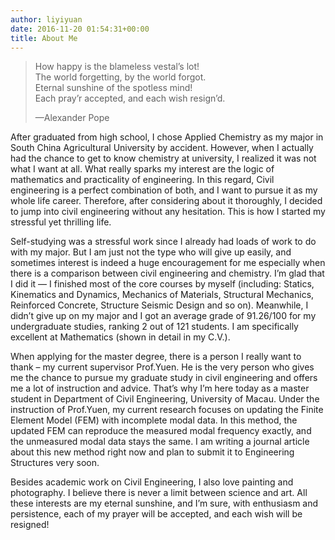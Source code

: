 ```yaml
---
author: liyiyuan
date: 2016-11-20 01:54:31+00:00
title: About Me
---
```


 

>How happy is the blameless vestal’s lot!    
>The world forgetting, by the world forgot.    
>Eternal sunshine of the spotless mind!    
>Each pray’r accepted, and each wish resign’d.    
>
>  —Alexander Pope
 
After graduated from high school, I chose Applied Chemistry as my major in South China Agricultural University by accident. However, when I actually had the chance to get to know chemistry at university, I realized it was not what I want at all. What really sparks my interest are the logic of mathematics and practicality of engineering. In this regard, Civil engineering is a perfect combination of both, and I want to pursue it as my whole life career. Therefore, after considering about it thoroughly, I decided to jump into civil engineering without any hesitation. This is how I started my stressful yet thrilling life.

Self-studying was a stressful work since I already had loads of work to do with my major. But I am just not the type who will give up easily, and  sometimes interest is indeed a huge encouragement for me especially when there is a comparison between civil engineering and chemistry. I’m glad that I did it — I finished most of the core courses by myself (including: Statics, Kinematics and Dynamics, Mechanics of Materials, Structural Mechanics, Reinforced Concrete, Structure Seismic Design and so on). Meanwhile, I didn’t give up on my major and I got an average grade of 91.26/100 for my undergraduate studies, ranking 2 out of 121 students. I am specifically excellent at Mathematics (shown in detail in my C.V.).

When applying for the master degree, there is a person I really want to thank – my current supervisor Prof.Yuen. He is the very person who gives me the chance to pursue my graduate study in civil engineering and offers me a lot of instruction and advice. That’s why I’m here today as a master student in Department of Civil Engineering, University of Macau. Under the instruction of Prof.Yuen, my current research focuses on updating the Finite Element Model (FEM) with incomplete modal data. In this method, the updated FEM can reproduce the measured modal frequency exactly, and the unmeasured modal data stays the same. I am writing a journal article about this new method right now and plan to submit it to Engineering Structures very soon.

Besides academic work on Civil Engineering, I also love painting and photography. I believe there is never a limit between science and art. All these interests are my eternal sunshine, and I’m sure, with enthusiasm and persistence, each of my prayer will be accepted, and each wish will be resigned!
